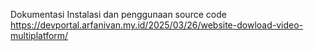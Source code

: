 Dokumentasi Instalasi dan penggunaan source code
https://devportal.arfanivan.my.id/2025/03/26/website-dowload-video-multiplatform/
